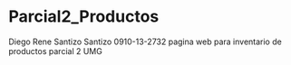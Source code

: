 # Parcial2_Productos
 Diego Rene Santizo Santizo 0910-13-2732 pagina web para inventario de productos parcial 2 UMG
